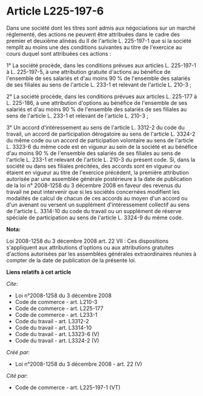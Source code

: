 # Article L225-197-6

Dans une société dont les titres sont admis aux négociations sur un marché réglementé, des actions ne peuvent être attribuées
dans le cadre des premier et deuxième alinéas du II de l'article L. 225-197-1 que si la société remplit au moins une des
conditions suivantes au titre de l'exercice au cours duquel sont attribuées ces actions : 

1° La société procède, dans les conditions prévues aux articles L. 225-197-1 à L. 225-197-5, à une attribution gratuite
d'actions au bénéfice de l'ensemble de ses salariés et d'au moins 90 % de l'ensemble des salariés de ses filiales au sens de
l'article L. 233-1 et relevant de l'article L. 210-3 ; 

2° La société procède, dans les conditions prévues aux articles L. 225-177 à L. 225-186, à une attribution d'options au
bénéfice de l'ensemble de ses salariés et d'au moins 90 % de l'ensemble des salariés de ses filiales au sens de l'article L.
233-1 et relevant de l'article L. 210-3 ; 

3° Un accord d'intéressement au sens de l'article L. 3312-2 du code du travail, un accord de participation dérogatoire au
sens de l'article L. 3324-2 du même code ou un accord de participation volontaire au sens de l'article L. 3323-6 du même code
est en vigueur au sein de la société et au bénéfice d'au moins 90 % de l'ensemble des salariés de ses filiales au sens de
l'article L. 233-1 et relevant de l'article L. 210-3 du présent code. Si, dans la société ou dans ses filiales précitées, des
accords sont en vigueur ou étaient en vigueur au titre de l'exercice précédent, la première attribution autorisée par une
assemblée générale postérieure à la date de publication de la loi n° 2008-1258 du 3 décembre 2008 en faveur des revenus du
travail ne peut intervenir que si les sociétés concernées modifient les modalités de calcul de chacun de ces accords au moyen
d'un accord ou d'un avenant ou versent un supplément d'intéressement collectif au sens de l'article L. 3314-10 du code du
travail ou un supplément de réserve spéciale de participation au sens de l'article L. 3324-9 du même code.

**Nota:**

Loi 2008-1258 du 3 décembre 2008 art. 22 VII : Ces dispositions s'appliquent aux attributions d'options ou aux attributions
gratuites d'actions autorisées par les assemblées générales extraordinaires réunies à compter de la date de publication de la
présente loi.

**Liens relatifs à cet article**

_Cite_:

  - Loi n°2008-1258 du 3 décembre 2008
  - Code de commerce - art. L210-3
  - Code de commerce - art. L225-177
  - Code de commerce - art. L233-1
  - Code du travail - art. L3312-2
  - Code du travail - art. L3314-10
  - Code du travail - art. L3323-6 (V)
  - Code du travail - art. L3324-2 (V)

_Créé par_:

  - Loi n°2008-1258 du 3 décembre 2008 - art. 22 (V)

_Cité par_:

  - Code de commerce - art. L225-197-1 (VT)
